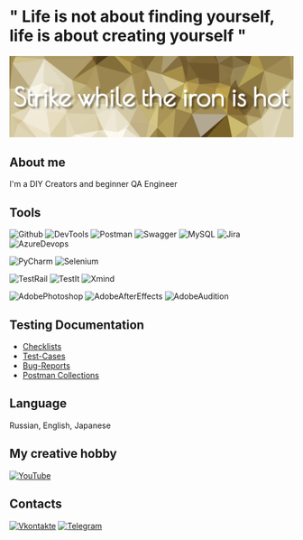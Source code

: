 # " Life is not about finding yourself, life is about creating yourself "

[![Header](https://github.com/hio-nika/hio-nika/blob/main/assets/pngwing-22.jpg)]()

## About me
I'm a DIY Creators and beginner QA Engineer

## Tools
![Github](https://img.shields.io/badge/Github-090909?style=for-the-badge&logo=github&logoColor=8cc4d7)
![DevTools](https://img.shields.io/badge/DevTools-090909?style=for-the-badge&logo=googlechrome&logoColor=2674f2)
![Postman](https://img.shields.io/badge/Postman-090909?style=for-the-badge&logo=postman&logoColor=f76935)
![Swagger](https://img.shields.io/badge/Swagger-090909?style=for-the-badge&logo=swagger&logoColor=7ede2b)
![MySQL](https://img.shields.io/badge/MySQL-090909?style=for-the-badge&logo=mysql&logoColor=00618a)
![Jira](https://img.shields.io/badge/Jira-090909?style=for-the-badge&logo=jira&logoColor=136be1)
![AzureDevops](https://img.shields.io/badge/Azure_Devops-090909?style=for-the-badge&logo=azuredevops&logoColor=0074d0)

![PyCharm](https://img.shields.io/badge/Pycharm-090909?style=for-the-badge&logo=pycharm&logoColor=4dbb77)
![Selenium](https://img.shields.io/badge/selenium-090909?style=for-the-badge&logo=selenium&logoColor=5fbb49)

![TestRail](https://img.shields.io/badge/Test_Rail-090909?style=for-the-badge&logo=testrail&logoColor=71b556)
![TestIt](https://img.shields.io/badge/TestIt-090909?style=for-the-badge&logo=testit&logoColor=71b556)
![Xmind](https://img.shields.io/badge/xmind-090909?style=for-the-badge&logo=xmind&logoColor=4dbb77)


![AdobePhotoshop](https://img.shields.io/badge/Adobe_Photoshop-090909?style=for-the-badge&logo=adobephotoshop&logoColor=036abc)
![AdobeAfterEffects](https://img.shields.io/badge/Adobe_After_Effects-090909?style=for-the-badge&logo=adobeaftereffects&logoColor=5e5eff)
![AdobeAudition](https://img.shields.io/badge/Adobe_Audition-090909?style=for-the-badge&logo=adobeaudition&logoColor=00e3ba)

## Testing Documentation
- [Checklists](https://docs.google.com/spreadsheets/d/1rrrBkgJ6F9qslFDkHfO_Q6ThvGhLTLNtAiJqsskDoGc/edit?pli=1#gid=565329736)
- [Test-Cases](https://docs.google.com/spreadsheets/d/1rrrBkgJ6F9qslFDkHfO_Q6ThvGhLTLNtAiJqsskDoGc/edit?pli=1#gid=0)
- [Bug-Reports](https://docs.google.com/spreadsheets/d/1rrrBkgJ6F9qslFDkHfO_Q6ThvGhLTLNtAiJqsskDoGc/edit?pli=1#gid=587256877)
- [Postman Collections](postman/Petstore.postman_collection.json)



## Language
Russian, English, Japanese

## My creative hobby
[![YouTube](https://img.shields.io/badge/-YouTube-090909?style=for-the-badge&logo=YouTube&logoColor=FF0000)]( https://www.youtube.com/HioDollHouse)

## Сontacts
[![Vkontakte](https://img.shields.io/badge/-Vkontakte-090909?style=for-the-badge&logo=Vk&logoColor=4F7DB3)](https://vk.com/hiodollhouse)
[![Telegram](https://img.shields.io/badge/-Telegram-090909?style=for-the-badge&logo=telegram&logoColor=27A0D9)](https://t.me/hio_nika)









